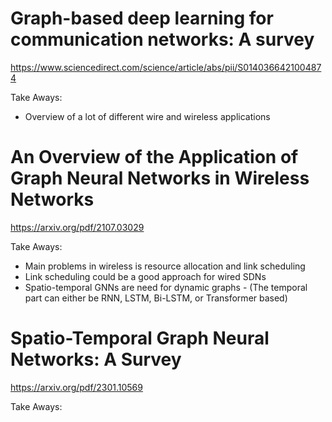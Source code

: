 # Graph-based deep learning for communication networks: A survey
https://www.sciencedirect.com/science/article/abs/pii/S0140366421004874

Take Aways:
- Overview of a lot of different wire and wireless applications

# An Overview of the Application of Graph Neural Networks in Wireless Networks
https://arxiv.org/pdf/2107.03029

Take Aways:
- Main problems in wireless is resource allocation and link scheduling
- Link scheduling could be a good approach for wired SDNs
- Spatio-temporal GNNs are need for dynamic graphs - (The temporal part can either be RNN, LSTM, Bi-LSTM, or Transformer based)


# Spatio-Temporal Graph Neural Networks: A Survey
https://arxiv.org/pdf/2301.10569

Take Aways:

